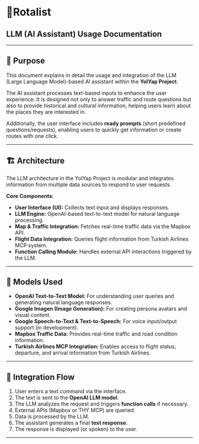 
# 👀Rotalist

## LLM (AI Assistant) Usage Documentation 

---

## 🎯 Purpose
This document explains in detail the usage and integration of the LLM (Large Language Model)-based AI assistant within the **YolYap Project**.   

The AI assistant processes text-based inputs to enhance the user experience. It is designed not only to answer traffic and route questions but also to provide historical and cultural information, helping users learn about the places they are interested in.  

Additionally, the user interface includes **ready prompts** (short predefined questions/requests), enabling users to quickly get information or create routes with one click.  

---


## 🏗️ Architecture
The LLM architecture in the YolYap Project is modular and integrates information from multiple data sources to respond to user requests.  

**Core Components**:  
- **User Interface (UI):** Collects text input and displays responses.  
- **LLM Engine:** OpenAI-based text-to-text model for natural language processing.  
- **Map & Traffic Integration:** Fetches real-time traffic data via the Mapbox API.  
- **Flight Data Integration:** Queries flight information from Turkish Airlines MCP system.  
- **Function Calling Module:** Handles external API interactions triggered by the LLM.  

---

## 🤖 Models Used
- **OpenAI Text-to-Text Model:** For understanding user queries and generating natural language responses.  
- **Google Imagen (Image Generation):** For creating persona avatars and visual content.  
- **Google Speech-to-Text & Text-to-Speech:** For voice input/output support (in development).  
- **Mapbox Traffic Data:** Provides real-time traffic and road condition information.  
- **Turkish Airlines MCP Integration:** Enables access to flight status, departure, and arrival information from Turkish Airlines.  

---

## 🔗 Integration Flow
1. User enters a text command via the interface.  
2. The text is sent to the **OpenAI LLM model**.  
3. The LLM analyzes the request and triggers **function calls** if necessary.  
4. External APIs (Mapbox or THY MCP) are queried.  
5. Data is processed by the LLM.  
6. The assistant generates a final **text response**.  
7. The response is displayed (or spoken) to the user.  

---





